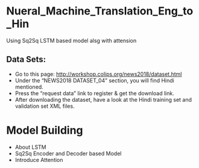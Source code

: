 # Nueral_Machine_Translation_Eng_to_Hin
Using Sq2Sq LSTM based model alsg with attension 

## Data Sets:

- Go to this page: http://workshop.colips.org/news2018/dataset.html
- Under the “NEWS2018 DATASET_04” section, you will find Hindi mentioned.
- Press the “request data” link to register &amp; get the download link.
- After downloading the dataset, have a look at the Hindi training set and validation set XML files.

# Model Building

- About LSTM 
- Sq2Sq Encoder and Decoder based Model
- Introduce Attention 


